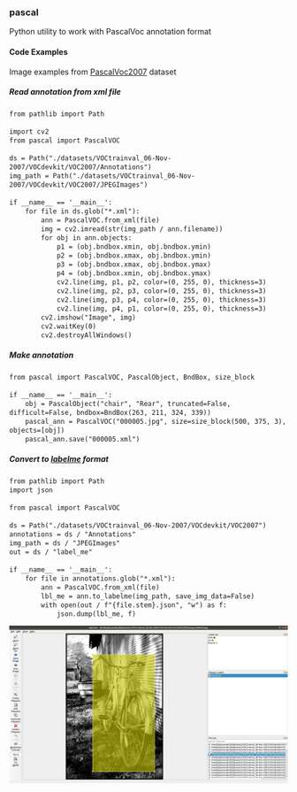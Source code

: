 ### pascal

Python utility to work with PascalVoc annotation format

#### Code Examples

Image examples from [PascalVoc2007](hhttp://host.robots.ox.ac.uk/pascal/VOC/voc2007/) dataset

##### Read annotation from xml file
```
from pathlib import Path

import cv2
from pascal import PascalVOC

ds = Path("./datasets/VOCtrainval_06-Nov-2007/VOCdevkit/VOC2007/Annotations")
img_path = Path("./datasets/VOCtrainval_06-Nov-2007/VOCdevkit/VOC2007/JPEGImages")

if __name__ == '__main__':
    for file in ds.glob("*.xml"):
        ann = PascalVOC.from_xml(file)
        img = cv2.imread(str(img_path / ann.filename))
        for obj in ann.objects:
            p1 = (obj.bndbox.xmin, obj.bndbox.ymin)
            p2 = (obj.bndbox.xmax, obj.bndbox.ymin)
            p3 = (obj.bndbox.xmax, obj.bndbox.ymax)
            p4 = (obj.bndbox.xmin, obj.bndbox.ymax)
            cv2.line(img, p1, p2, color=(0, 255, 0), thickness=3)
            cv2.line(img, p2, p3, color=(0, 255, 0), thickness=3)
            cv2.line(img, p3, p4, color=(0, 255, 0), thickness=3)
            cv2.line(img, p4, p1, color=(0, 255, 0), thickness=3)
        cv2.imshow("Image", img)
        cv2.waitKey(0)
        cv2.destroyAllWindows()
```
##### Make annotation
```
from pascal import PascalVOC, PascalObject, BndBox, size_block

if __name__ == '__main__':
    obj = PascalObject("chair", "Rear", truncated=False, difficult=False, bndbox=BndBox(263, 211, 324, 339))
    pascal_ann = PascalVOC("000005.jpg", size=size_block(500, 375, 3), objects=[obj])
    pascal_ann.save("000005.xml")
```

##### Convert to [labelme](https://github.com/wkentaro/labelme) format
```
from pathlib import Path
import json

from pascal import PascalVOC

ds = Path("./datasets/VOCtrainval_06-Nov-2007/VOCdevkit/VOC2007")
annotations = ds / "Annotations"
img_path = ds / "JPEGImages"
out = ds / "label_me"

if __name__ == '__main__':
    for file in annotations.glob("*.xml"):
        ann = PascalVOC.from_xml(file)
        lbl_me = ann.to_labelme(img_path, save_img_data=False)
        with open(out / f"{file.stem}.json", "w") as f:
            json.dump(lbl_me, f)
```
![Labelme](labelme.png "Labelme")
